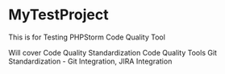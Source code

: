 # MyTestProject


This is for Testing PHPStorm Code Quality Tool

Will cover
	Code Quality Standardization
	Code Quality Tools
	Git Standardization - Git Integration, JIRA Integration
	
